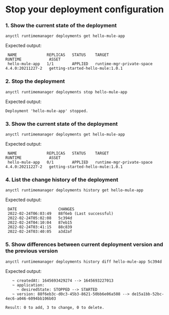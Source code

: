 # Stop your deployment configuration

### 1. Show the current state of the deployment

```
anyctl runtimemanager deployments get hello-mule-app
```

Expected output:

```
 NAME             REPLICAS   STATUS    TARGET                      RUNTIME            ASSET
 hello-mule-app   1/1        APPLIED   runtime-mgr-private-space   4.4.0:20211227-2   getting-started-hello-mule:1.0.1
```

### 2. Stop the deployment

```
anyctl runtimemanager deployments stop hello-mule-app
```

Expected output:

```
Deployment 'hello-mule-app' stopped.
```

### 3. Show the current state of the deployment

```
anyctl runtimemanager deployments get hello-mule-app
```

Expected output:

```
 NAME             REPLICAS   STATUS    TARGET                      RUNTIME            ASSET
 hello-mule-app   0/1        APPLIED   runtime-mgr-private-space   4.4.0:20211227-2   getting-started-hello-mule:1.0.1
```

### 4. List the change history of the deployment

```
anyctl runtimemanager deployments history get hello-mule-app
```

Expected output:

```
 DATE                  CHANGES
 2022-02-24T06:03:49   88f6eb (Last successful) 
 2022-02-24T05:02:08   5c394d
 2022-02-24T04:10:04   87eb15
 2022-02-24T03:41:15   88c839
 2022-02-24T03:40:05   a3d2af
```

### 5. Show differences between current deployment version and the previous version

```
anyctl runtimemanager deployments history diff hello-mule-app 5c394d 
```

Expected output:

```
   ~ createdAt: 1645693429274 --> 1645693227013
   ~ application: 
     ~ desiredState: STOPPED --> STARTED
   ~ version: 88f6eb3c-d0c3-45b3-8621-50bb6e06a508 --> de15a1bb-52bc-4ec6-a046-6094bb106b03

Result: 0 to add, 3 to change, 0 to delete.
```
